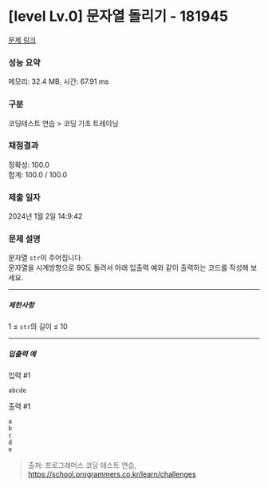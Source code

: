# [level Lv.0] 문자열 돌리기 - 181945 

[문제 링크](https://school.programmers.co.kr/learn/courses/30/lessons/181945) 

### 성능 요약

메모리: 32.4 MB, 시간: 67.91 ms

### 구분

코딩테스트 연습 > 코딩 기초 트레이닝

### 채점결과

정확성: 100.0<br/>합계: 100.0 / 100.0

### 제출 일자

2024년 1월 2일 14:9:42

### 문제 설명

<p>문자열 <code>str</code>이 주어집니다.<br>
문자열을 시계방향으로 90도 돌려서 아래 입출력 예와 같이 출력하는 코드를 작성해 보세요.</p>

<hr>

<h5>제한사항</h5>

<p>1 ≤ <code>str</code>의 길이 ≤ 10</p>

<hr>

<h5>입출력 예</h5>

<p>입력 #1</p>
<div class="highlight"><pre class="codehilite"><code>abcde
</code></pre></div>
<p>출력 #1</p>
<div class="highlight"><pre class="codehilite"><code>a
b
c
d
e
</code></pre></div>

> 출처: 프로그래머스 코딩 테스트 연습, https://school.programmers.co.kr/learn/challenges